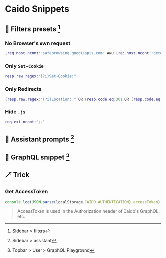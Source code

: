 # Caido Snippets
## 🔎 Filters presets [^1]
### No Browser's own request
```lua
(req.host.ncont:"safebrowsing.googleapis.com" AND (req.host.ncont:"detectportal.firefox.com" AND (req.host.nregex:".*.mozilla.(com|org|net)" AND (req.host.ncont:"spocs.getpocket.com" AND (req.host.ncont:"update.googleapis.com" AND (req.host.ncont:"optimizationguide-pa.googleapis.com" AND (req.host.ncont:"content-autofill.googleapis.com" AND (req.host.ncont:"clients4.google.com" AND (req.host.ncont:"clients2.google.com" AND (req.host.ncont:"msftncsi.com" AND (req.host.ncont:"msftconnecttest.com" AND (req.host.ncont:"edge.microsoft.com" AND (req.host.ncont:"apple.com" AND req.host.ncont:"icloud.com")))))))))))))
```

[^1]: Sidebar > filters

### Only `Set-Cookie`
```lua
resp.raw.regex:"(?i)Set-Cookie:"
```

### Only Redirects
```lua
(resp.raw.regex:"(?i)Location: " OR (resp.code.eq:301 OR (resp.code.eq:302 OR (resp.code.eq:307 OR resp.code.eq:308))))
```

### Hide `.js`
```lua
req.ext.ncont:"js"
```

## 🤖 Assistant prompts [^2]
[^2]: Sidebar > assistant

## 🔩 GraphQL snippet [^3]
[^3]: Topbar > User > GraphQL Playground

## 🪄 Trick
### Get AccessToken

```javascript
console.log(JSON.parse(localStorage.CAIDO_AUTHENTICATION).accessToken)
```

> AccessToken is used in the Authorization header of Caido's GraphQL, etc.
